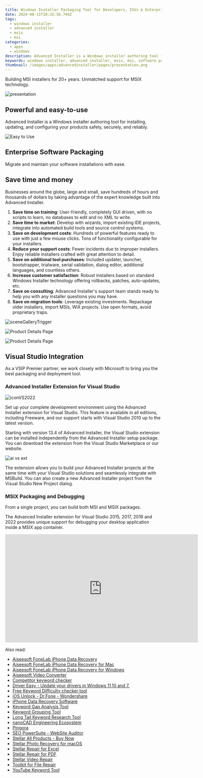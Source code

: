 ```yaml
---
title: Windows Installer Packaging Tool for Developers, ISVs & Enterprises - Advanced Installer
date: 2024-08-11T10:32:56.746Z
tags: 
  - windows installer
  - advanced installer
  - msix
  - msi
categories: 
  - apps
  - windows
description: Advanced Installer is a Windows installer authoring tool for installing, updating, and configuring your products safely, securely, and reliably. Businesses around the globe, large and small, save hundreds of hours and thousands of dollars by taking advantage of the expert knowledge built into Advanced Installer.
keywords: windows installer, advanced installer, msix, msi, software packaging, enterprise software packaging, visual studio integration, msix packaging, msix debugging
thumbnail: /images/apps/advancedinstaller/pages/presentation.png
---
```


Building MSI installers for 20+ years. Unmatched support for MSIX technology.

![presentation](/images/apps/advancedinstaller/pages/presentation.png)

## Powerful and easy-to-use

Advanced Installer is a Windows installer authoring tool for installing, updating, and configuring your products safely, securely, and reliably.

![Easy to Use](/images/apps/advancedinstaller/pages/easy-to-use.png)

## Enterprise Software Packaging

Migrate and maintain your software installations with ease.

## Save time and money

Businesses around the globe, large and small, save hundreds of hours and thousands of dollars by taking advantage of the expert knowledge built into Advanced Installer.

1. **Save time on training**: User-friendly, completely GUI driven, with no scripts to learn, no databases to edit and no XML to write.
2. **Save time to market**: Develop with wizards, import existing IDE projects, integrate into automated build tools and source control systems.
3. **Save on development costs**: Hundreds of powerful features ready to use with just a few mouse clicks. Tons of functionality configurable for your installers.
4. **Reduce your support costs**: Fewer incidents due to improper installers. Enjoy reliable installers crafted with great attention to detail.
5. **Save on additional tool purchases**: Included updater, launcher, bootstrapper, trialware, serial validation, dialog editor, additional languages, and countless others.
6. **Increase customer satisfaction**: Robust installers based on standard Windows Installer technology offering rollbacks, patches, auto-updates, etc.
7. **Save on consulting**: Advanced Installer's support team stands ready to help you with any installer questions you may have.
8. **Save on migration tools**: Leverage existing investments. Repackage older installers, import MSIs, WiX projects. Use open formats, avoid proprietary traps.

![sceneGalleryTrigger](/images/apps/advancedinstaller/pages/sceneGalleryTrigger.png)

![Product Details Page](/images/apps/advancedinstaller/pages/product-details-page.png)

![Product Details Page](/images/apps/advancedinstaller/pages/msix-build-page.png)

## Visual Studio Integration

As a VSIP Premier partner, we work closely with Microsoft to bring you the best packaging and deployment tool.

### Advanced Installer Extension for Visual Studio

![iconVS2022](/images/apps/advancedinstaller/pages/iconVS2022.svg)

Set up your complete development environment using the Advanced Installer extension for Visual Studio. This feature is available in all editions, including Freeware, and our support starts with Visual Studio 2010 up to the latest version.

Starting with version 13.4 of Advanced Installer, the Visual Studio extension can be installed independently from the Advanced Installer setup package. You can download the extension from the Visual Studio Marketplace or our website.

![ai vs ext](/images/apps/advancedinstaller/pages/ai-vs-ext.png)

The extension allows you to build your Advanced Installer projects at the same time with your Visual Studio solutions and seamlessly integrate with MSBuild. You can also create a new Advanced Installer project from the Visual Studio New Project dialog.

### MSIX Packaging and Debugging

From a single project, you can build both MSI and MSIX packages.

The Advanced Installer extension for Visual Studio 2015, 2017, 2019 and 2022 provides unique support for debugging your desktop application inside a MSIX app container.

<iframe width="621" height="349" src="https://www.youtube.com/embed/4PhJ1r-kfT0" title="Debug your desktop application inside an MSIX container" frameborder="0" allow="accelerometer; autoplay; clipboard-write; encrypted-media; gyroscope; picture-in-picture; web-share" allowfullscreen></iframe>





<ins class="adsbygoogle"
    style="display:block"
    data-ad-format="autorelaxed"
    data-ad-client="ca-pub-7571918770474297"
    data-ad-slot="1223367746"></ins>





<span class="atpl-alsoreadstyle">Also read:</span>
<div><ul>
<li><a href="https://tools.techidaily.com/aiseesoft-iphone-data-recovery/"><u>Aiseesoft FoneLab iPhone Data Recovery</u></a></li>
<li><a href="https://tools.techidaily.com/aiseesoft-iphone-data-recovery-for-mac/"><u>Aiseesoft FoneLab iPhone Data Recovery for Mac</u></a></li>
<li><a href="https://tools.techidaily.com/aiseesoft-iphone-data-recovery-for-win/"><u>Aiseesoft FoneLab iPhone Data Recovery for Windows</u></a></li>
<li><a href="https://tools.techidaily.com/aiseesoft-total-video-converter/"><u>Aiseesoft Video Converter</u></a></li>
<li><a href="https://tools.techidaily.com/link-assistant/keyword-research/competitor-tool/"><u>Competitor keyword checker</u></a></li>
<li><a href="https://tools.techidaily.com/drivereasy/download/"><u>Driver Easy - Update your drivers in Windows 11,10 and 7.</u></a></li>
<li><a href="https://tools.techidaily.com/link-assistant/keyword-research/keyword-difficulty-tool/"><u>Free Keyword Difficulty checker tool</u></a></li>
<li><a href="https://tools.techidaily.com/ios-unlock-dr-fone-wondershare/"><u>iOS Unlock - Dr.Fone - Wondershare</u></a></li>
<li><a href="https://tools.techidaily.com/stellardata-recovery/data-recovery-ios/"><u>iPhone Data Recovery Software</u></a></li>
<li><a href="https://tools.techidaily.com/link-assistant/keyword-research/keyword-gap/"><u>Keyword Gap Analysis Tool</u></a></li>
<li><a href="https://tools.techidaily.com/link-assistant/keyword-research/keyword-grouper/"><u>Keyword Grouping Tool</u></a></li>
<li><a href="https://tools.techidaily.com/link-assistant/keyword-research/long-tail-keyword-research-tool/"><u>Long Tail Keyword Research Tool</u></a></li>
<li><a href="https://tools.techidaily.com/nanocad/"><u>nanoCAD Engineering Ecosystem</u></a></li>
<li><a href="https://tools.techidaily.com/github/cloudflare-pingora/"><u>Pingora</u></a></li>
<li><a href="https://tools.techidaily.com/link-assistant-website-auditor/"><u>SEO PowerSuite - WebSite Auditor</u></a></li>
<li><a href="https://tools.techidaily.com/stellardata-recovery/buy-now/"><u>Stellar All Products - Buy Now</u></a></li>
<li><a href="https://tools.techidaily.com/stellar-photo-recovery-for-mac/"><u>Stellar Photo Recovery for macOS</u></a></li>
<li><a href="https://tools.techidaily.com/stellardata-recovery/repaire-for-excel/"><u>Stellar Repair for Excel</u></a></li>
<li><a href="https://tools.techidaily.com/stellardata-recovery/repair-for-pdf/"><u>Stellar Repair for PDF</u></a></li>
<li><a href="https://tools.techidaily.com/stellar-video-repair/"><u>Stellar Video Repair</u></a></li>
<li><a href="https://tools.techidaily.com/stellardata-recovery/file-repair-toolkit/"><u>Toolkit for File Repair</u></a></li>
<li><a href="https://tools.techidaily.com/link-assistant/keyword-research/youtube-keyword-tool/"><u>YouTube Keyword Tool</u></a></li>
</ul></div>
